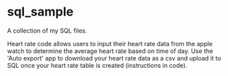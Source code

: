 # sql_sample
A collection of my SQL files.

Heart rate code allows users to input their heart rate data from the apple watch to determine the average heart rate based on time of day.
Use the 'Auto export' app to download your heart rate data as a csv and upload it to SQL once your heart rate table is created (instructions in code).
